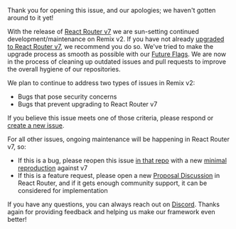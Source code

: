 Thank you for opening this issue, and our apologies; we haven't gotten around to it yet!

With the release of [React Router v7](https://remix.run/blog/react-router-v7) we are sun-setting continued development/maintenance on Remix v2. If you have not already [upgraded to React Router v7](https://reactrouter.com/upgrading/remix), we recommend you do so. We've tried to make the upgrade process as smooth as possible with our [Future Flags](https://remix.run/docs/en/main/start/future-flags). We are now in the process of cleaning up outdated issues and pull requests to improve the overall hygiene of our repositories.

We plan to continue to address two types of issues in Remix v2:

- Bugs that pose security concerns
- Bugs that prevent upgrading to React Router v7

If you believe this issue meets one of those criteria, please respond or [create a new issue](https://github.com/remix-run/remix/issues/new?template=bug_report.yml).

For all other issues, ongoing maintenance will be happening in React Router v7, so:

- If this is a bug, please reopen this issue [in that repo](https://github.com/remix-run/react-router/issues/new?template=bug_report.yml) with a new [minimal reproduction](https://reactrouter.com/new) against v7
- If this is a feature request, please open a new [Proposal Discussion](https://github.com/remix-run/react-router/discussions/new?category=proposals) in React Router, and if it gets enough community support, it can be considered for implementation

If you have any questions, you can always reach out on [Discord](https://rmx.as/discord). Thanks again for providing feedback and helping us make our framework even better!
